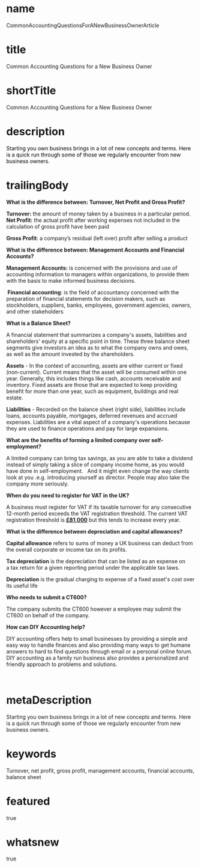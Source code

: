 # name
CommonAccountingQuestionsForANewBusinessOwnerArticle

# title
Common Accounting Questions for a New Business Owner

# shortTitle
Common Accounting Questions for a New Business Owner

# description
<p>
        <span style="color: black;">Starting you own business brings in a lot of new concepts and terms. Here is a quick run through some of those we regularly encounter from new business owners.</span>
    </p>

# trailingBody
<p>
    <strong>What is the difference between: Turnover, Net Profit and Gross Profit?</strong>
</p>
<p>
    <strong>Turnover:</strong> the amount of money taken by a business in a particular period.
    <br>
     <strong>Net Profit:</strong>&nbsp;the actual profit after working expenses not included in the calculation of gross profit have been paid
</p>
<p>
    <strong>Gross Profit</strong>: a company&rsquo;s residual (left over) profit after selling a product
</p>
<p>
    <strong>What is the difference between: Management Accounts and Financial Accounts?</strong>
</p>
<p>
    <strong>Management Accounts:</strong>&nbsp;is concerned with the provisions and use of accounting information to managers within organizations, to provide them with the basis to make informed business decisions.
</p>
<p>
    <strong>&nbsp;Financial accounting</strong>: is the field of accountancy concerned with the preparation of&nbsp;financial&nbsp;statements for decision makers, such as stockholders, suppliers, banks, employees, government agencies, owners, and other stakeholders
</p>
<p>
    <strong>What is a Balance Sheet?</strong>
</p>
<p>A financial statement that summarizes a company's assets, liabilities and shareholders' equity at a specific point in time. These three balance sheet segments give investors an idea as to what the company owns and owes, as well as the amount invested by the shareholders.</p>
<p>
    <strong>Assets</strong> - In the context of accounting, assets are either current or fixed (non-current). Current means that the asset will be consumed within one year. Generally, this includes things like cash, accounts receivable and inventory. Fixed assets are those that are expected to keep providing benefit for more than one year, such as equipment, buildings and real estate.&nbsp;
</p>
<p>
    <strong>Liabilities</strong> - Recorded on the balance sheet (right side), liabilities include loans, accounts payable, mortgages, deferred revenues and accrued expenses. Liabilities are a vital aspect of a company's operations because they are used to finance operations and pay for large expansions.
</p>
<p>
    <strong>What are the benefits of forming a limited company over self-employment?</strong>
</p>
<p>A limited company can bring tax savings, as you are able to take a dividend instead of simply taking a slice of company income home, as you would have done in self-employment. &nbsp; And it might even change the way clients look at you .e.g. introducing yourself as director. People may also take the company more seriously.</p>
<p>
    <strong>When do you need to register for VAT in the UK?</strong>
</p>
<p>
    A business must register for VAT if its taxable turnover for any consecutive 12-month period exceeds the VAT registration threshold. The current VAT registration threshold is <strong><u>&pound;81,000</u></strong> but this tends to increase every year.
</p>
<p>
    <strong>What is the difference between depreciation and capital allowances?</strong>
</p>
<p>
    <strong>Capital allowance</strong>&nbsp;refers to sums of money a UK business can deduct from the overall corporate or income tax on its profits.
</p>
<p>
    <strong>Tax depreciation</strong>&nbsp;is the&nbsp;depreciation&nbsp;that can be listed as an expense on a&nbsp;tax&nbsp;return for a given reporting period under the applicable&nbsp;tax&nbsp;laws.
</p>
<p>
    <strong>Depreciation</strong>&nbsp;is the gradual charging to expense of a fixed asset's cost over its useful life
</p>
<p>
    <strong>Who needs to submit a CT600?</strong>
</p>
<p>The company submits the CT600 however a employee may submit the CT600 on behalf of the company.</p>
<p>
    <strong>How can DIY Accounting help?</strong>
</p>
<p>DIY accounting offers help to small businesses by providing a simple and easy way to handle finances and also providing many ways to get humane answers to hard to find questions through email or a personal online forum. DIY accounting as a family run business also provides a personalized and friendly approach to problems and solutions. &nbsp;&nbsp;</p>
<p>&nbsp;</p>


# metaDescription
Starting you own business brings in a lot of new concepts and terms. Here is a quick run through some of those we regularly encounter from new business owners.

# keywords
Turnover, net profit, gross profit, management accounts, financial accounts, balance sheet

# featured
true

# whatsnew
true
